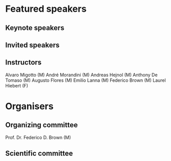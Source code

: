# Featured speakers

## Keynote speakers


## Invited speakers


## Instructors
Alvaro Migotto (M)
André Morandini (M)
Andreas Hejnol (M)
Anthony De Tomaso (M)
Augusto Flores (M)
Emilio Lanna (M)
Federico Brown (M)
Laurel Hiebert (F)

# Organisers


## Organizing committee
Prof. Dr. Federico D. Brown (M)


## Scientific committee
